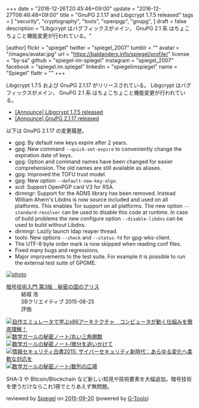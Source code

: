 +++
date = "2016-12-26T20:45:46+09:00"
update = "2016-12-27T06:46:48+09:00"
title = "GnuPG 2.1.17 and Libgcrypt 1.7.5 released"
tags = [
  "security",
  "cryptography",
  "tools",
  "openpgp",
  "gnupg",
]
draft = false
description = "Libgcrypt はバグフィックスがメイン， GnuPG 2.1 系 はちょこちょこと機能変更が行われている。"

[author]
  flickr = "spiegel"
  twitter = "spiegel_2007"
  tumblr = ""
  avatar = "/images/avatar.jpg"
  url = "https://baldanders.info/spiegel/profile/"
  license = "by-sa"
  github = "spiegel-im-spiegel"
  instagram = "spiegel_2007"
  facebook = "spiegel.im.spiegel"
  linkedin = "spiegelimspiegel"
  name = "Spiegel"
  flattr = ""
+++

Libgcrypt 1.7.5 および GnuPG 2.1.17 がリリースされている。
Libgcrypt はバグフィックスがメイン， GnuPG 2.1 系 はちょこちょこと機能変更が行われている。

- [[Announce] Libgcrypt 1.7.5 released](https://lists.gnupg.org/pipermail/gnupg-announce/2016q4/000399.html)
- [[Announce] GnuPG 2.1.17 released](https://lists.gnupg.org/pipermail/gnupg-announce/2016q4/000400.html)

以下は GnuPG 2.1.17 の変更履歴。

* gpg: By default new keys expire after 2 years.
* gpg: New command `--quick-set-expire` to conveniently change the expiration date of keys.
* gpg: Option and command names have been changed for easier comprehension.  The old names are still available as aliases.
* gpg: Improved the TOFU trust model.
* gpg: New option `--default-new-key-algo`.
* scd: Support OpenPGP card V3 for RSA.
* dirmngr: Support for the ADNS library has been removed.  Instead William Ahern's Libdns is now source included and used on all platforms.  This enables Tor support on all platforms.  The new option `--standard-resolver` can be used to disable this code at runtime.  In case of build problems the new configure option `--disable-libdns` can be used to build without Libdns.
* dirmngr: Lazily launch ldap reaper thread.
* tools: New options `--check` and `--status-fd` for gpg-wks-client.
* The UTF-8 byte order mark is now skipped when reading conf files.
* Fixed many bugs and regressions.
* Major improvements to the test suite.  For example it is possible to run the external test suite of GPGME.

<div class="hreview" ><a class="item url" href="https://www.amazon.co.jp/exec/obidos/ASIN/B015643CPE/baldandersinf-22/"><img src="https://images-fe.ssl-images-amazon.com/images/I/51t6yHHVwEL._SL160_.jpg" alt="photo" class="photo"  /></a><dl ><dt class="fn"><a class="item url" href="https://www.amazon.co.jp/exec/obidos/ASIN/B015643CPE/baldandersinf-22/">暗号技術入門 第3版　秘密の国のアリス</a></dt><dd>結城 浩 </dd><dd>SBクリエイティブ 2015-08-25</dd><dd>評価<abbr class="rating" title="5"><img src="https://images-fe.ssl-images-amazon.com/images/G/01/detail/stars-5-0.gif" alt="" /></abbr> </dd></dl><p class="similar"><a href="https://www.amazon.co.jp/exec/obidos/ASIN/B0148FQNVC/baldandersinf-22/" target="_top"><img src="https://images-fe.ssl-images-amazon.com/images/P/B0148FQNVC.09._SCTHUMBZZZ_.jpg"  alt="自作エミュレータで学ぶx86アーキテクチャ　コンピュータが動く仕組みを徹底理解！"  /></a> <a href="https://www.amazon.co.jp/exec/obidos/ASIN/B00W6NCLJM/baldandersinf-22/" target="_top"><img src="https://images-fe.ssl-images-amazon.com/images/P/B00W6NCLJM.09._SCTHUMBZZZ_.jpg"  alt="数学ガールの秘密ノート/丸い三角関数"  /></a> <a href="https://www.amazon.co.jp/exec/obidos/ASIN/B00Y9EYOIW/baldandersinf-22/" target="_top"><img src="https://images-fe.ssl-images-amazon.com/images/P/B00Y9EYOIW.09._SCTHUMBZZZ_.jpg"  alt="数学ガールの秘密ノート/微分を追いかけて"  /></a> <a href="https://www.amazon.co.jp/exec/obidos/ASIN/B012BYBTZC/baldandersinf-22/" target="_top"><img src="https://images-fe.ssl-images-amazon.com/images/P/B012BYBTZC.09._SCTHUMBZZZ_.jpg"  alt="情報セキュリティ白書2015: サイバーセキュリティ新時代：あらゆる変化へ柔軟な対応を"  /></a> <a href="https://www.amazon.co.jp/exec/obidos/ASIN/B00W6NCLL0/baldandersinf-22/" target="_top"><img src="https://images-fe.ssl-images-amazon.com/images/P/B00W6NCLL0.09._SCTHUMBZZZ_.jpg"  alt="数学ガールの秘密ノート/数列の広場"  /></a> </p>
<p class="description">SHA-3 や Bitcoin/Blockchain など新しい知見や技術要素を大幅追加。暗号技術を使うだけならこれ1冊でとりあえず無問題。</p>
<p class="gtools" >reviewed by <a href='#maker' class='reviewer'>Spiegel</a> on <abbr class="dtreviewed" title="2015-09-20">2015-09-20</abbr> (powered by <a href="http://www.goodpic.com/mt/aws/index.html" >G-Tools</a>)</p>
</div>
